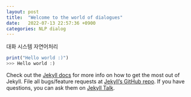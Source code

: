 ```yaml
---
layout: post
title:  "Welcome to the world of dialogues"
date:   2022-07-13 22:57:36 +0900
categories: NLP dialog
---
```

대화 시스템 
자연어처리

```javascript
print("Hello world :)")
>>> Hello world :)
```

Check out the [Jekyll docs][jekyll-docs] for more info on how to get the most out of Jekyll. File all bugs/feature requests at [Jekyll’s GitHub repo][jekyll-gh]. If you have questions, you can ask them on [Jekyll Talk][jekyll-talk].

[jekyll-docs]: https://jekyllrb.com/docs/home
[jekyll-gh]:   https://github.com/jekyll/jekyll
[jekyll-talk]: https://talk.jekyllrb.com/
